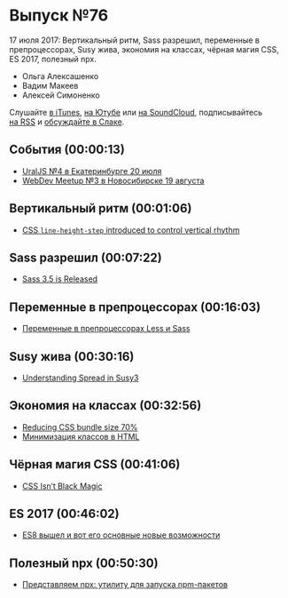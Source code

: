 # Выпуск №76

17 июля 2017: Вертикальный ритм, Sass разрешил, переменные в препроцессорах, Susy жива, экономия на классах, чёрная магия CSS, ES 2017, полезный npx.

- Ольга Алексашенко
- Вадим Макеев
- Алексей Симоненко

Слушайте [в iTunes](https://itunes.apple.com/ru/podcast/veb-standarty/id1080500016), [на Ютубе](https://www.youtube.com/playlist?list=PLMBnwIwFEFHcwuevhsNXkFTcadeX5R1Go) или [на SoundCloud](https://soundcloud.com/web-standards), подписывайтесь [на RSS](https://web-standards.ru/podcast/feed/) и [обсуждайте в Слаке](http://slack.web-standards.ru/).

## События (00:00:13)

- [UralJS №4 в Екатеринбурге 20 июля](https://uraljs.timepad.ru/event/538751/)
- [WebDev Meetup №3 в Новосибирске 19 августа](https://www.meetup.com/GDGNsk/events/241714087/)

## Вертикальный ритм (00:01:06)

- [CSS `line-height-step` introduced to control vertical rhythm](https://twitter.com/malyw/status/885522490201649153)

## Sass разрешил (00:07:22)

- [Sass 3.5 is Released](http://sass.logdown.com/posts/2026639-sass-35-is-released)

## Переменные в препроцессорах (00:16:03)

- [Переменные в препроцессорах Less и Sass](http://paulradzkov.com/2017/local_variables/)

## Susy жива (00:30:16)

- [Understanding Spread in Susy3](http://oddbird.net/2017/06/13/susy-spread/)

## Экономия на классах (00:32:56)

- [Reducing CSS bundle size 70%](https://medium.com/p/625440de600b)
- [Минимизация классов в HTML](https://ru.bem.info/forum/1130/)

## Чёрная магия CSS (00:41:06)

- [CSS Isn’t Black Magic](https://medium.com/p/c8d677fa21b2)

## ES 2017 (00:46:02)

- [ES8 вышел и вот его основные новые возможности](https://habr.ru/p/332900/)

## Полезный npx (00:50:30)

- [Представляем npx: утилиту для запуска npm-пакетов](https://medium.com/p/a72a658cd9e6)
